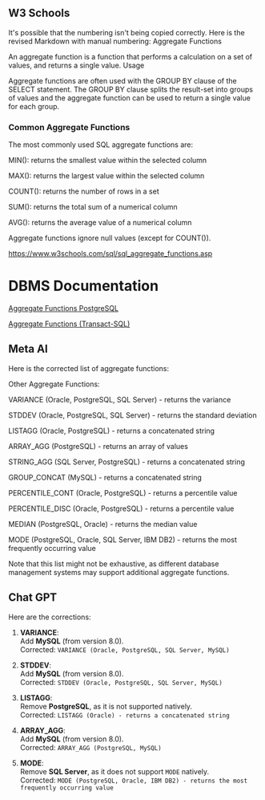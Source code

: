 
## W3 Schools

It's possible that the numbering isn't being copied correctly. Here is the revised Markdown with manual numbering:
Aggregate Functions

An aggregate function is a function that performs a calculation on a set of values, and returns a single value.
Usage

Aggregate functions are often used with the GROUP BY clause of the SELECT statement. The GROUP BY clause splits the result-set into groups of values and the aggregate function can be used to return a single value for each group.

### Common Aggregate Functions

The most commonly used SQL aggregate functions are:

MIN(): returns the smallest value within the selected column

MAX(): returns the largest value within the selected column

COUNT(): returns the number of rows in a set

SUM(): returns the total sum of a numerical column

AVG(): returns the average value of a numerical column


Aggregate functions ignore null values (except for COUNT()).

https://www.w3schools.com/sql/sql_aggregate_functions.asp

# DBMS Documentation

[Aggregate Functions PostgreSQL](https://www.postgresql.org/docs/current/functions-aggregate.html)

[Aggregate Functions (Transact-SQL)](https://learn.microsoft.com/en-us/sql/t-sql/functions/aggregate-functions-transact-sql?view=sql-server-ver16)


## Meta AI

Here is the corrected list of aggregate functions:

Other Aggregate Functions:

VARIANCE (Oracle, PostgreSQL, SQL Server) - returns the variance

STDDEV (Oracle, PostgreSQL, SQL Server) - returns the standard deviation

LISTAGG (Oracle, PostgreSQL) - returns a concatenated string

ARRAY_AGG (PostgreSQL) - returns an array of values

STRING_AGG (SQL Server, PostgreSQL) - returns a concatenated string

GROUP_CONCAT (MySQL) - returns a concatenated string

PERCENTILE_CONT (Oracle, PostgreSQL) - returns a percentile value

PERCENTILE_DISC (Oracle, PostgreSQL) - returns a percentile value

MEDIAN (PostgreSQL, Oracle) - returns the median value

MODE (PostgreSQL, Oracle, SQL Server, IBM DB2) - returns the most frequently occurring value

Note that this list might not be exhaustive, as different database management systems may support additional aggregate functions.


## Chat GPT

Here are the corrections:

1. **VARIANCE**:  
   Add **MySQL** (from version 8.0).  
   Corrected: `VARIANCE (Oracle, PostgreSQL, SQL Server, MySQL)`

2. **STDDEV**:  
   Add **MySQL** (from version 8.0).  
   Corrected: `STDDEV (Oracle, PostgreSQL, SQL Server, MySQL)`

3. **LISTAGG**:  
   Remove **PostgreSQL**, as it is not supported natively.  
   Corrected: `LISTAGG (Oracle) - returns a concatenated string`

4. **ARRAY_AGG**:  
   Add **MySQL** (from version 8.0).  
   Corrected: `ARRAY_AGG (PostgreSQL, MySQL)`

5. **MODE**:  
   Remove **SQL Server**, as it does not support `MODE` natively.  
   Corrected: `MODE (PostgreSQL, Oracle, IBM DB2) - returns the most frequently occurring value`